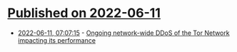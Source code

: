 # [Published on 2022-06-11](index.md)

* [2022-06-11, 07:07:15](https://news.ycombinator.com/item?id=31702593) - [Ongoing network-wide DDoS of the Tor Network impacting its performance](https://status.torproject.org/issues/2022-06-09-network-ddos/)
